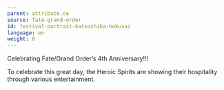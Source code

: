 ```yaml
---
parent: attribute.ce
source: fate-grand-order
id: festival-portrait-katsushika-hokusai
language: en
weight: 0
---
```


Celebrating Fate/Grand Order’s 4th Anniversary!!!

To celebrate this great day, the Heroic Spirits are showing their hospitality through various entertainment.
